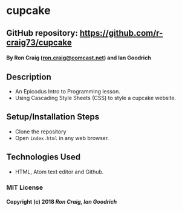 # cupcake

## GitHub repository: https://github.com/r-craig73/cupcake

#### By Ron Craig (ron.craig@comcast.net) and Ian Goodrich

## Description
* An Epicodus Intro to Programming lesson.
* Using Cascading Style Sheets (CSS) to style a cupcake website.

## Setup/Installation Steps
* Clone the repository
* Open `index.html` in any web browser.

## Technologies Used
* HTML, Atom text editor and Github.

### MIT License

#### Copyright (c) 2018 _Ron Craig, Ian Goodrich_

